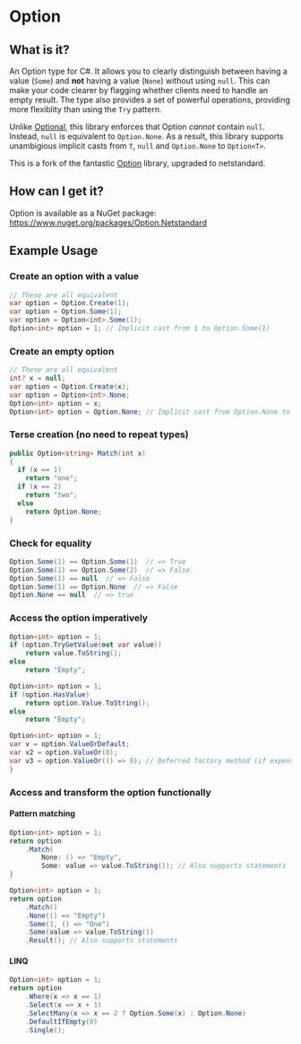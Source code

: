 Option
======

What is it?
-----------

An Option type for C#. It allows you to clearly distinguish between having a value (`Some`) and __not__ having a value (`None`) without using `null`. 
This can make your code clearer by flagging whether clients need to handle an empty result.
The type also provides a set of powerful operations, providing more flexiblity than using the `Try` pattern. 

Unlike [Optional](https://github.com/nlkl/Optional), this library enforces that Option _cannot_ contain `null`. Instead, `null` is equivalent to `Option.None`.
As a result, this library supports unambigious implicit casts from `T`, `null` and `Option.None` to `Option<T>`.

This is a fork of the fantastic [Option](https://github.com/tejacques/Option) library, upgraded to netstandard.

How can I get it?
-----------------

Option is available as a NuGet package: https://www.nuget.org/packages/Option.Netstandard

Example Usage
-------------

### Create an option with a value ###
```csharp
// These are all equivalent
var option = Option.Create(1);
var option = Option.Some(1);
var option = Option<int>.Some(1);
Option<int> option = 1; // Implicit cast from 1 to Option.Some(1)
```

### Create an empty option ###
```csharp
// These are all equivalent
int? x = null;
var option = Option.Create(x);
var option = Option<int>.None;
Option<int> option = x;
Option<int> option = Option.None; // Implicit cast from Option.None to Option<int>.None
```

### Terse creation (no need to repeat types) ###

```csharp
public Option<string> Match(int x) 
{
  if (x == 1)
    return "one";
  if (x == 2)
    return "two";
  else
    return Option.None;
}
```

### Check for equality ###
```csharp
Option.Some(1) == Option.Some(1)  // => True
Option.Some(1) == Option.Some(2)  // => False
Option.Some(1) == null  // => False
Option.Some(1) == Option.None  // => False
Option.None == null  // => true
```

### Access the option imperatively ###
```csharp
Option<int> option = 1;
if (option.TryGetValue(out var value))
    return value.ToString();
else
    return "Empty";
```

```csharp
Option<int> option = 1;
if (option.HasValue)
    return option.Value.ToString();
else
    return "Empty";
```

```csharp
Option<int> option = 1;
var v = option.ValueOrDefault;
var v2 = option.ValueOr(0);
var v3 = option.ValueOr(() => 0); // Deferred factory method (if expensive)
}
```

### Access and transform the option functionally ###

#### Pattern matching ####

```csharp
Option<int> option = 1;
return option
    .Match(
        None: () => "Empty",
        Some: value => value.ToString()); // Also supports statements
}
```

``` csharp
Option<int> option = 1;
return option
    .Match()
    .None(() => "Empty")
    .Some(1, () => "One")
    .Some(value => value.ToString())
    .Result(); // Also supports statements
```

#### LINQ ####

``` csharp
Option<int> option = 1;
return option
    .Where(x => x == 1)
    .Select(x => x + 1)
    .SelectMany(x => x == 2 ? Option.Some(x) : Option.None)
    .DefaultIfEmpty(0)
    .Single();
```